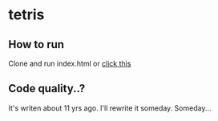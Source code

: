 # tetris

## How to run
Clone and run index.html or [click this](https://harunene.github.io/tetris/)

## Code quality..?
It's writen about 11 yrs ago. I'll rewrite it someday. Someday...
